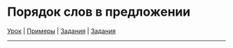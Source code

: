 # Порядок слов в предложении

[Урок](https://youtu.be/TJ9g2JKqVEo) | [Примеры](https://youtu.be/ZpejPtxkLr8) | [Задания](https://ok-tests.ru/unit-93-red/) | [Задания](https://okaudio.ru/grammar92-1/)

---
